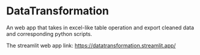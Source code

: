 # DataTransformation
 An web app that takes in excel-like table operation and export cleaned data and corresponding python scripts.

 The streamlit web app link: https://datatransformation.streamlit.app/ 
